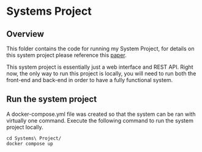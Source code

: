 # Systems Project

## Overview
This folder contains the code for running my System Project, for details on this system project please reference this [paper](./systems_project_paper.ipynb).

This system project is essentially just a web interface and REST API. Right now, the only way to run this project is locally, you will need to run both the front-end and back-end in order to have a fully functional system.

## Run the system project
A docker-compose.yml file was created so that the system can be ran with virtually one command. Execute the following command to run the system project locally.

`cd Systems\ Project/` \
`docker compose up`
